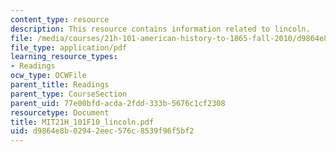```yaml
---
content_type: resource
description: This resource contains information related to lincoln.
file: /media/courses/21h-101-american-history-to-1865-fall-2010/d9864e8b02942eec576c8539f96f5bf2_MIT21H_101F10_lincoln.pdf
file_type: application/pdf
learning_resource_types:
- Readings
ocw_type: OCWFile
parent_title: Readings
parent_type: CourseSection
parent_uid: 77e00bfd-acda-2fdd-333b-5676c1cf2308
resourcetype: Document
title: MIT21H_101F10_lincoln.pdf
uid: d9864e8b-0294-2eec-576c-8539f96f5bf2
---
```

